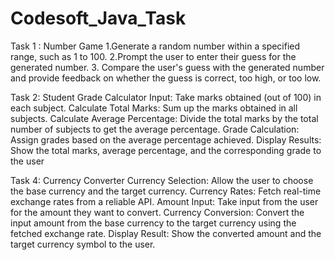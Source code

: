 # Codesoft_Java_Task
Task 1 : Number Game
1.Generate a random number within a specified range, such as 1 to 100.
2.Prompt the user to enter their guess for the generated number.
3. Compare the user's guess with the generated number and provide feedback on whether the guess
is correct, too high, or too low.

Task 2: Student Grade Calculator
Input: Take marks obtained (out of 100) in each subject.
Calculate Total Marks: Sum up the marks obtained in all subjects.
Calculate Average Percentage: Divide the total marks by the total number of subjects to get the
average percentage.
Grade Calculation: Assign grades based on the average percentage achieved.
Display Results: Show the total marks, average percentage, and the corresponding grade to the user

Task 4: Currency Converter
Currency Selection: Allow the user to choose the base currency and the target
currency.
Currency Rates: Fetch real-time exchange rates from a reliable API.
Amount Input: Take input from the user for the amount they want to convert.
Currency Conversion: Convert the input amount from the base currency to the
target currency using the fetched exchange rate.
Display Result: Show the converted amount and the target currency symbol
to the user.

